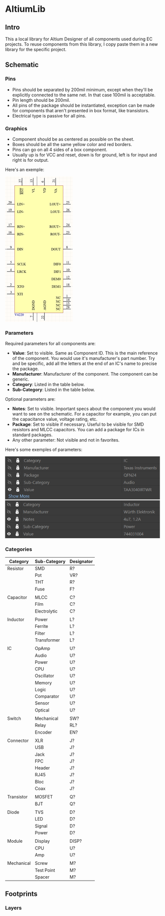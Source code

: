 # AltiumLib

## Intro

This a local library for Altium Designer of all components used during EC projects. To reuse components from this library, I copy paste them in a new library for the specific project.

## Schematic

### Pins

- Pins should be separated by 200mil minimum, except when they'll be explicitly connected to the same net.
In that case 100mil is acceptable.  
- Pin length should be 200mil.  
- All pins of the package should be instantiated, exception can be made for components that aren't presented in box format, like transistors.
- Electrical type is passive for all pins.

### Graphics

- Component should be as centered as possible on the sheet.
- Boxes should be all the same yellow color and red borders.
- Pins can go on all 4 sides of a box component.
- Usually up is for VCC and reset, down is for ground, left is for input and right is for output.

Here's an exemple:

![Schematic](img/sch.png)

### Parameters

Required parameters for all components are:

- **Value**: Set to visible. Same as Component ID. This is the main reference of the component. You would use it's manufacturer's part number. Try and be specific, add all the letters at the end of an IC's name to precise the package. 
- **Manufacturer**: Manufacturer of the component. The component can be generic.
- **Category**: Listed in the table below.
- **Sub-Category**: Listed in the table below.

Optional parameters are:

- **Notes**: Set to visible. Important specs about the component you would want to see on the schematic. For a capacitor for example, you can put the capacitance value, voltage rating, etc.
- **Package**: Set to visible if necessary. Useful to be visible for SMD resistors and MLCC capacitors. You can add a package for ICs in standard packages.
- Any other parameter: Not visible and not in favorites.

Here's some exemples of parameters:

![parameters](img/prm.png)
![more parameters](img/prm2.png)

### Categories

| **Category** | **Sub-Category** | **Designator** |
|--------------|------------------|----------------|
| Resistor     | SMD              | R?             |
|              | Pot              | VR?            |
|              | THT              | R?             |
|              | Fuse             | F?             |
|              |                  |                |
| Capacitor    | MLCC             | C?             |
|              | Film             | C?             |
|              | Electrolytic     | C?             |
|              |                  |                |
| Inductor     | Power            | L?             |
|              | Ferrite          | L?             |
|              | Filter           | L?             |
|              | Transformer      | L?             |
|              |                  |                |
| IC           | OpAmp            | U?             |
|              | Audio            | U?             |
|              | Power            | U?             |
|              | CPU              | U?             |
|              | Oscillator       | U?             |
|              | Memory           | U?             |
|              | Logic            | U?             |
|              | Comparator       | U?             |
|              | Sensor           | U?             |
|              | Optical          | U?             |
|              |                  |                |
| Switch       | Mechanical       | SW?            |
|              | Relay            | RL?            |
|              | Encoder          | EN?            |
|              |                  |                |
| Connector    | XLR              | J?             |
|              | USB              | J?             |
|              | Jack             | J?             |
|              | FPC              | J?             |
|              | Header           | J?             |
|              | RJ45             | J?             |
|              | Bloc             | J?             |
|              | Coax             | J?             |
|              |                  |                |
| Transistor   | MOSFET           | Q?             |
|              | BJT              | Q?             |
|              |                  |                |
| Diode        | TVS              | D?             |
|              | LED              | D?             |
|              | Signal           | D?             |
|              | Power            | D?             |
|              |                  |                |
| Module       | Display          | DISP?          |
|              | CPU              | U?             |
|              | Amp              | U?             |
|              |                  |                |
| Mechanical   | Screw            | M?             |
|              | Test Point       | M?             |
|              | Spacer           | M?             |

## Footprints

### Layers

